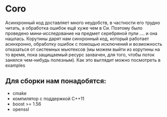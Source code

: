 Coro
=======================================
Асинхронный код доставляет много неудобств, в частности его трудно читать, а обработка ошибок ещё хуже чем в Си. Поэтому было проведено мини-исследование на предмет серебряной пули .... и она нашлась. Корутины дарят нам синхронный код, который работает асинхронно, обработку ошибок с помощью исключений и возможность отказаться от системных мьютексов (мы можем выйти из корутины на то время, пока защищаемый ресурс захвачен, для того, чтобы поток занялся чем-нибудь полезным). Как это выглядит можно посмотреть в examples

Для сборки нам понадобятся:
------------------------------------------
- cmake
- компилятор с поддержкой C++11
- boost >= 1.56
- openssl

